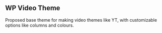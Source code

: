 WP Video Theme
---------------

Proposed base theme for making video themes like YT, with customizable options like columns and colours.